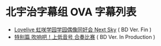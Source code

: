 # 北宇治字幕组 OVA 字幕列表
- [Lovelive 虹咲学园学园偶像同好会 Next Sky]()  ( BD Ver. Fin )
- [特别篇 吹响吧！上低音号 合奏比赛]()  ( BD Ver. In Production )
